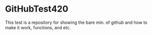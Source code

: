 # GitHubTest420

This test is a repository for showing the bare min. of github and how to make it work, functions, and etc. 

